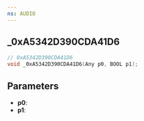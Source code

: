 ```yaml
---
ns: AUDIO
---
```

## _0xA5342D390CDA41D6

```c
// 0xA5342D390CDA41D6
void _0xA5342D390CDA41D6(Any p0, BOOL p1);
```


## Parameters
* **p0**: 
* **p1**: 

